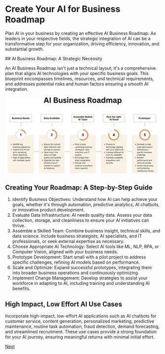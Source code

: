 # Create Your AI for Business Roadmap

Plan AI in your business by creating an effective AI Business Roadmap. As leaders in your respective fields, the strategic integration of AI can be a transformative step for your organization, driving efficiency, innovation, and substantial growth.

## AI Business Roadmap: A Strategic Necessity

An AI Business Roadmap isn't just a technical layout; it's a comprehensive plan that aligns AI technologies with your specific business goals. This blueprint encompasses timelines, resources, and technical requirements, and addresses potential risks and human factors ensuring a smooth AI integration.

![roadmap](images/13-1.png)

## Creating Your Roadmap: A Step-by-Step Guide

1. Identify Business Objectives: Understand how AI can help achieve your goals, whether it's through automation, predictive analytics, AI chatbots, or innovative product development.
2. Evaluate Data Infrastructure: AI needs quality data. Assess your data collection, storage, and cleanliness to ensure your AI initiatives can thrive.
3. Assemble a Skilled Team: Combine business insight, technical skills, and data science. Include business strategists, AI specialists, and IT professionals, or seek external expertise as necessary.
4. Choose Appropriate AI Technology: Select AI tools like ML, NLP, RPA, or Computer Vision, aligned with your business needs.
5. Prototype Development: Start small with a pilot project to address specific challenges, refining AI models based on performance.
6. Scale and Optimize: Expand successful prototypes, integrating them into broader business operations and continuously optimizing.
7. Implement Change Management: Develop strategies to assist your workforce in adapting to AI, including training and understanding AI benefits.

## High Impact, Low Effort AI Use Cases

Incorporate high-impact, low-effort AI applications such as AI chatbots for customer service, content generation, personalized marketing, predictive maintenance, routine task automation, fraud detection, demand forecasting, and streamlined recruitment. These use cases provide a strong foundation for your AI journey, ensuring meaningful returns with minimal initial effort.

[Next](./14-future-trends.md)